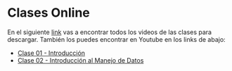 # Clases Online

En el siguiente [link](https://alumnosuaicl-my.sharepoint.com/:f:/g/personal/adrian_soto_uai_cl/EpCOaseQMs9Fl1dXDl5g5B4BP54GdC7o6KMdtKQNTPYotw?e=LW08q2) vas a encontrar todos los videos de las clases para descargar. También los puedes encontrar en Youtube en los links de abajo:

- [Clase 01 - Introducción](https://youtu.be/p9f_pXDX1Kc)
- [Clase 02 - Introducción al Manejo de Datos](https://youtu.be/m4JI9N2sb94)
